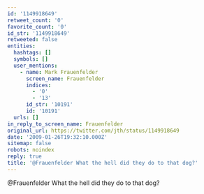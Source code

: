 ```yaml
---
id: '1149918649'
retweet_count: '0'
favorite_count: '0'
id_str: '1149918649'
retweeted: false
entities:
  hashtags: []
  symbols: []
  user_mentions:
    - name: Mark Frauenfelder
      screen_name: Frauenfelder
      indices:
        - '0'
        - '13'
      id_str: '10191'
      id: '10191'
  urls: []
in_reply_to_screen_name: Frauenfelder
original_url: https://twitter.com/jth/status/1149918649
date: '2009-01-26T19:32:10.000Z'
sitemap: false
robots: noindex
reply: true
title: '@Frauenfelder What the hell did they do to that dog?'
---
```


@Frauenfelder What the hell did they do to that dog?